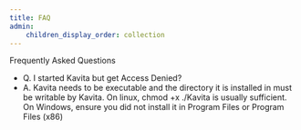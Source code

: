 ```yaml
---
title: FAQ
admin:
    children_display_order: collection
---
```


Frequently Asked Questions

* Q. I started Kavita but get Access Denied? 
* A. Kavita needs to be executable and the directory it is installed in must be writable by Kavita. On linux, chmod +x ./Kavita is usually sufficient. On Windows, ensure you did not install it in Program Files or Program Files (x86)
